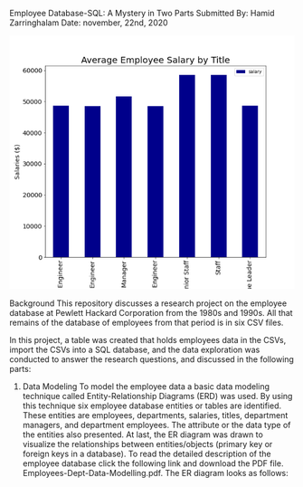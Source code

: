 
Employee Database-SQL: A Mystery in Two Parts
Submitted By: Hamid Zarringhalam
Date: november, 22nd, 2020

![average_salary_by_title.png](Images/average_salary_by_title.png)

Background
This repository discusses a research project on the employee database at Pewlett Hackard Corporation from the 1980s and 1990s. All that remains of the database of employees from that period is in six CSV files.

In this project, a table was created that holds employees data in the CSVs, import the CSVs into a SQL database, and the data exploration was conducted to answer the research questions, and discussed in the following parts:

1. Data Modeling
To model the employee data a basic data modeling technique called Entity-Relationship Diagrams (ERD) was used.
 By using this technique six employee database entities or tables are identified. 
 These entities are employees, departments, salaries, titles, department managers, 
 and department employees. The attribute or the data type of the entities also presented. 
 At last, the ER diagram was drawn to visualize the relationships between entities/objects (primary key or foreign keys in a database). 
 To read the detailed description of the employee database click the following link and download the PDF file. Employees-Dept-Data-Modelling.pdf. 
 The ER diagram looks as follows: